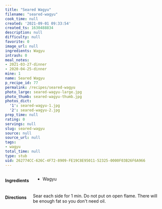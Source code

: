 ```yaml
---
title: "Seared Wagyu"
filename: "seared-wagyu"
cook_time: null
created: '2021-09-01 09:33:54'
created_ts: 1630488834
description: null
difficulty: null
favorite: 0
image_url: null
ingredients: Wagyu
intrash: 0
meal_notes:
- 2021-03-27-dinner
- 2020-04-25-dinner
mine: 1
name: Seared Wagyu
p_recipe_id: 77
permalink: /recipes/seared-wagyu
photo_large: seared-wagyu-large.jpg
photo_thumb: seared-wagyu-thumb.jpg
photos_dict:
  '1': seared-wagyu-1.jpg
  '2': seared-wagyu-2.jpg
prep_time: null
rating: 0
servings: null
slug: seared-wagyu
source: null
source_url: null
tags:
- wagyu
total_time: null
type: stub
uid: 262774CC-626C-4F72-8909-FE19C8E95011-52325-0000F03B26F6A966
---
```

<div class="columns large-7 small-12" id="writeup">	</div><!-- #writeup -->
</div><!-- #row-one -->
<div class="row" id="row-two">	<div class="columns large-4 small-12" id="ingredients"><h4>Ingredients</h4><div class="box box-ingredients content"><ul>
<li>Wagyu</li>
</ul>
</div>	</div>	<div class="columns large-6 small-12" id="directions"><h4>Directions</h4><div class="box box-directions content"><p>Sear each side for 1 min. Do not put on open flame. There will be enough fat so you don't need oil.</p>
</div>	</div>